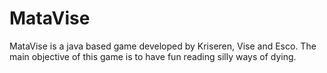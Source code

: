 # MataVise
MataVise is a java based game developed by Kriseren, Vise and Esco. The main objective of this game is to have fun reading silly ways of dying.
